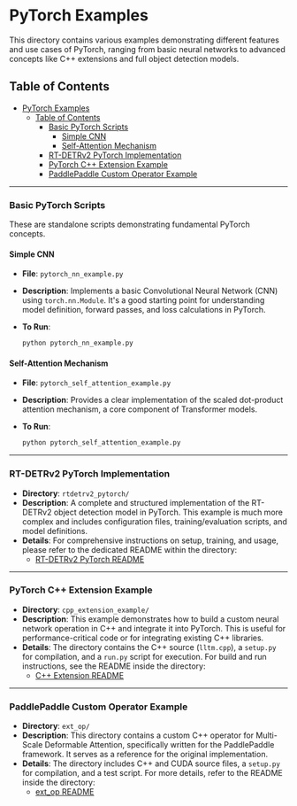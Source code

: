 # PyTorch Examples

This directory contains various examples demonstrating different features and use cases of PyTorch, ranging from basic neural networks to advanced concepts like C++ extensions and full object detection models.

## Table of Contents

- [PyTorch Examples](#pytorch-examples)
  - [Table of Contents](#table-of-contents)
    - [Basic PyTorch Scripts](#basic-pytorch-scripts)
      - [Simple CNN](#simple-cnn)
      - [Self-Attention Mechanism](#self-attention-mechanism)
    - [RT-DETRv2 PyTorch Implementation](#rt-detrv2-pytorch-implementation)
    - [PyTorch C++ Extension Example](#pytorch-c-extension-example)
    - [PaddlePaddle Custom Operator Example](#paddlepaddle-custom-operator-example)

---

### Basic PyTorch Scripts

These are standalone scripts demonstrating fundamental PyTorch concepts.

#### Simple CNN

- **File**: `pytorch_nn_example.py`
- **Description**: Implements a basic Convolutional Neural Network (CNN) using `torch.nn.Module`. It's a good starting point for understanding model definition, forward passes, and loss calculations in PyTorch.
- **To Run**:
  
  ```bash
  python pytorch_nn_example.py
  ```

#### Self-Attention Mechanism

- **File**: `pytorch_self_attention_example.py`
- **Description**: Provides a clear implementation of the scaled dot-product attention mechanism, a core component of Transformer models.
- **To Run**:
  
  ```bash
  python pytorch_self_attention_example.py
  ```

---

### RT-DETRv2 PyTorch Implementation

- **Directory**: `rtdetrv2_pytorch/`
- **Description**: A complete and structured implementation of the RT-DETRv2 object detection model in PyTorch. This example is much more complex and includes configuration files, training/evaluation scripts, and model definitions.
- **Details**: For comprehensive instructions on setup, training, and usage, please refer to the dedicated README within the directory:
  - [RT-DETRv2 PyTorch README](./rtdetrv2_pytorch/README.md)

---

### PyTorch C++ Extension Example

- **Directory**: `cpp_extension_example/`
- **Description**: This example demonstrates how to build a custom neural network operation in C++ and integrate it into PyTorch. This is useful for performance-critical code or for integrating existing C++ libraries.
- **Details**: The directory contains the C++ source (`lltm.cpp`), a `setup.py` for compilation, and a `run.py` script for execution. For build and run instructions, see the README inside the directory:
  - [C++ Extension README](./cpp_extension_example/README.md)

---

### PaddlePaddle Custom Operator Example

- **Directory**: `ext_op/`
- **Description**: This directory contains a custom C++ operator for Multi-Scale Deformable Attention, specifically written for the PaddlePaddle framework. It serves as a reference for the original implementation.
- **Details**: The directory includes C++ and CUDA source files, a `setup.py` for compilation, and a test script. For more details, refer to the README inside the directory:
  - [ext_op README](./ext_op/README.md)
